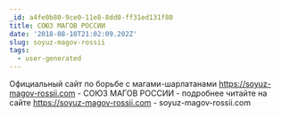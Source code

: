 ```yaml
---
_id: a4fe0b80-9ce0-11e8-8dd0-ff31ed131f80
title: СОЮЗ МАГОВ РОССИИ
date: '2018-08-10T21:02:09.202Z'
slug: soyuz-magov-rossii
tags:
  - user-generated
---
```

Официальный сайт по борьбе с магами-шарлатанами https://soyuz-magov-rossii.com - СОЮЗ МАГОВ РОССИИ - подробнее читайте на сайте https://soyuz-magov-rossii.com - soyuz-magov-rossii.com

